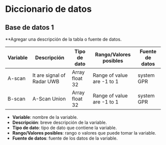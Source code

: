 # Diccionario de datos

## Base de datos 1

**Agregar una descripción de la tabla o fuente de datos.

| Variable | Descripción | Tipo de dato | Rango/Valores posibles | Fuente de datos |
| --- | --- | --- | --- | --- |
| A-scan |It are signal of Radar UWB | Array float 32 | Range of value are -1 to 1 | system GPR |
| B-scan | A-Scan Union  | Array float 32 | Range of value are -1 to 1  | system GPR  |

- **Variable**: nombre de la variable.
- **Descripción**: breve descripción de la variable.
- **Tipo de dato**: tipo de dato que contiene la variable.
- **Rango/Valores posibles**: rango o valores que puede tomar la variable.
- **Fuente de datos**: fuente de los datos de la variable.



